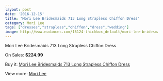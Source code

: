 ```yaml
---
layout: post
date: '2016-12-15'
title: "Mori Lee Bridesmaids 713 Long Strapless Chiffon Dress"
category: Mori Lee
tags: ["dresses","strapless","chiffon","dress","wedding"]
image: http://www.eudances.com/15124-thickbox_default/mori-lee-bridesmaids-713-long-strapless-chiffon-dress.jpg
---
```

Mori Lee Bridesmaids 713 Long Strapless Chiffon Dress

On Sales: **$224.99**
<a href="https://www.eudances.com/en/mori-lee/4488-mori-lee-bridesmaids-713-long-strapless-chiffon-dress.html"><amp-img layout="responsive" width="600" height="600" src="//www.eudances.com/15124-thickbox_default/mori-lee-bridesmaids-713-long-strapless-chiffon-dress.jpg" alt="Mori Lee Bridesmaids 713 Long Strapless Chiffon Dress 0" /></a>
<a href="https://www.eudances.com/en/mori-lee/4488-mori-lee-bridesmaids-713-long-strapless-chiffon-dress.html"><amp-img layout="responsive" width="600" height="600" src="//www.eudances.com/15125-thickbox_default/mori-lee-bridesmaids-713-long-strapless-chiffon-dress.jpg" alt="Mori Lee Bridesmaids 713 Long Strapless Chiffon Dress 1" /></a>
<a href="https://www.eudances.com/en/mori-lee/4488-mori-lee-bridesmaids-713-long-strapless-chiffon-dress.html"><amp-img layout="responsive" width="600" height="600" src="//www.eudances.com/15126-thickbox_default/mori-lee-bridesmaids-713-long-strapless-chiffon-dress.jpg" alt="Mori Lee Bridesmaids 713 Long Strapless Chiffon Dress 2" /></a>
<a href="https://www.eudances.com/en/mori-lee/4488-mori-lee-bridesmaids-713-long-strapless-chiffon-dress.html"><amp-img layout="responsive" width="600" height="600" src="//www.eudances.com/15127-thickbox_default/mori-lee-bridesmaids-713-long-strapless-chiffon-dress.jpg" alt="Mori Lee Bridesmaids 713 Long Strapless Chiffon Dress 3" /></a>
<a href="https://www.eudances.com/en/mori-lee/4488-mori-lee-bridesmaids-713-long-strapless-chiffon-dress.html"><amp-img layout="responsive" width="600" height="600" src="//www.eudances.com/15128-thickbox_default/mori-lee-bridesmaids-713-long-strapless-chiffon-dress.jpg" alt="Mori Lee Bridesmaids 713 Long Strapless Chiffon Dress 4" /></a>

Buy it: [Mori Lee Bridesmaids 713 Long Strapless Chiffon Dress](https://www.eudances.com/en/mori-lee/4488-mori-lee-bridesmaids-713-long-strapless-chiffon-dress.html "Mori Lee Bridesmaids 713 Long Strapless Chiffon Dress")

View more: [Mori Lee](https://www.eudances.com/en/65-mori-lee "Mori Lee")